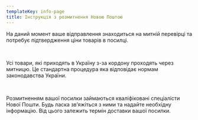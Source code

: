 ```yaml
---
templateKey: info-page
title: Інструкція з розмитнення Новою Поштою
---
```

На даний момент ваше відправлення знаходиться на митній перевірці та потребує підтвердження ціни товарів в посилці.

​

Усі товари, які приходять в Україну з-за кордону проходять через митницю. Це стандартна процедура яка відповідає нормам законодавства України.

​

Розмитненням вашої посилки займаються кваліфіковані спеціалісти Нової Пошти. Будь ласка зв’яжіться з ними та надайте необхідну інформацію. Від цього залежить термін доставки вашої посилки.